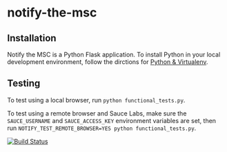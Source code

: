 notify-the-msc
==============

Installation
------

Notify the MSC is a Python Flask application. To install Python in your local development environment, follow the dirctions for [Python & Virtualenv](https://github.com/codeforamerica/howto/blob/master/Python-Virtualenv.md).

Testing
------
To test using a local browser, run `python functional_tests.py`.

To test using a remote browser and Sauce Labs, make sure the `SAUCE_USERNAME` and `SAUCE_ACCESS_KEY` environment variables are set, then run `NOTIFY_TEST_REMOTE_BROWSER=YES python functional_tests.py`.

[![Build Status](https://travis-ci.org/codeforamerica/notify-the-msc.svg?branch=master)](https://travis-ci.org/codeforamerica/notify-the-msc)
